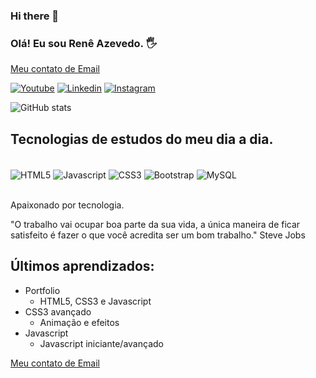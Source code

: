 ### Hi there 👋

### Olá! Eu sou Renê Azevedo. 🖐️
[Meu contato de Email](reneazg.rj@gmail.com
)<br/>

[![Youtube](https://img.shields.io/badge/YouTube-FF0000?style=for-the-badge&logo=youtube&logoColor=white)](https://www.youtube.com/channel/UCXKZAoB4H85xGRz4a5dHjgQ)
[![Linkedin](https://img.shields.io/badge/LinkedIn-0077B5?style=for-the-badge&logo=linkedin&logoColor=white)](https://www.linkedin.com/in/rene-azevedo-agostinho)
[![Instagram](https://img.shields.io/badge/Instagram-E4405F?style=for-the-badge&logo=instagram&logoColor=white)](https://www.instagram.com/rene.azevedo.ag/)

![GitHub stats](https://github-readme-stats.vercel.app/api?username=reneazg&show_icons=true&theme=tokyonight)


## Tecnologias de estudos do meu dia a dia.

<div style="display: inline_block"><br/>
<img align="center" alt="HTML5" src="https://img.shields.io/badge/HTML5-E34F26?style=for-the-badge&logo=html5&logoColor=white"/>
<img align="center" alt="Javascript" src="https://img.shields.io/badge/JavaScript-F7DF1E?style=for-the-badge&logo=javascript&logoColor=black"/>
<img align="center" alt="CSS3" src="https://img.shields.io/badge/CSS3-1572B6?style=for-the-badge&logo=css3&logoColor=white"/>
<img align="center" alt="Bootstrap" src="https://img.shields.io/badge/Bootstrap-563D7C?style=for-the-badge&logo=bootstrap&logoColor=white"/>
<img align="center" alt="MySQL" src="https://img.shields.io/badge/MySQL-00000F?zzstyle=for-the-badge&logo=mysql&logoColor=white"/>
</div><br/>


Apaixonado por tecnologia.

 "O trabalho vai ocupar boa parte da sua vida, a única maneira de ficar satisfeito é fazer o que você acredita ser um bom trabalho." Steve Jobs

 ## Últimos aprendizados:
- Portfolio
    - HTML5, CSS3 e Javascript
- CSS3 avançado
    - Animação e efeitos
- Javascript
    - Javascript iniciante/avançado

[Meu contato de Email](reneazg.rj@gmail.com
)<br/>
